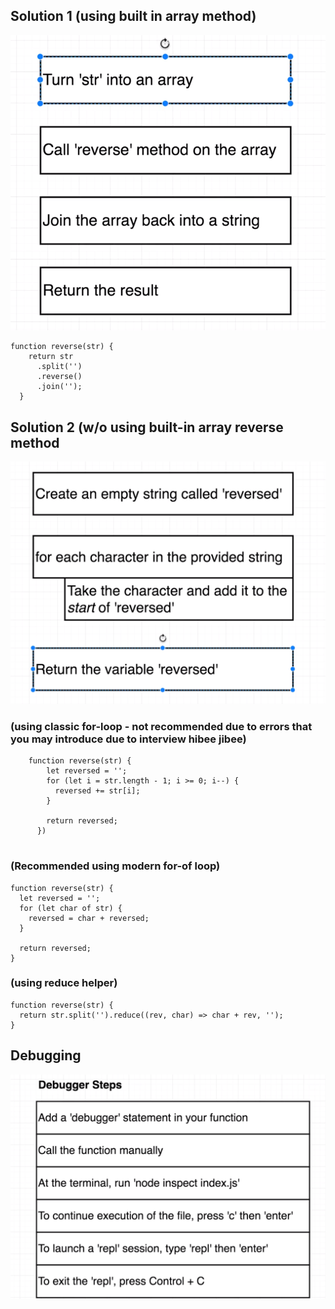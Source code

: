 ## Solution 1 (using built in array method)

![](md_images/1.png)

```
function reverse(str) {
    return str
      .split('')
      .reverse()
      .join('');
  }

```

## Solution 2 (w/o using built-in array reverse method

![](md_images/2.png)

### (using classic for-loop - not recommended due to errors that you may introduce due to interview hibee jibee)

```
    function reverse(str) {
        let reversed = '';
        for (let i = str.length - 1; i >= 0; i--) {
          reversed += str[i];
        }

        return reversed;
      })


```

### (Recommended using modern for-of loop)

```
function reverse(str) {
  let reversed = '';
  for (let char of str) {
    reversed = char + reversed;
  }

  return reversed;
}

```

### (using reduce helper)

```
function reverse(str) {
  return str.split('').reduce((rev, char) => char + rev, '');
}

```

## Debugging

![](md_images/debugging.png)
